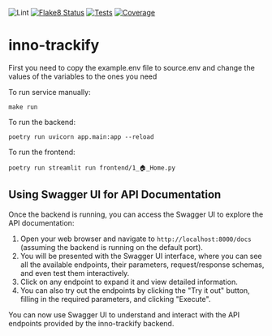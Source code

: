 ![Lint](https://github.com/Q-Tify/inno-trackify/actions/workflows/lint.yml/badge.svg?branch=main)
[![Flake8 Status](https://q-tify.github.io/inno-trackify/main/reports/badges/flake8.svg)](https://q-tify.github.io/inno-trackify/main/reports/flake8/index.html)
[![Tests](https://q-tify.github.io/inno-trackify/main/reports/badges/pytest.svg)](https://q-tify.github.io/inno-trackify/main/reports/pytest/pytestreport.html)
[![Coverage](https://q-tify.github.io/inno-trackify/main/reports/badges/coverage.svg)](https://q-tify.github.io/inno-trackify/main/reports/pytest/coverage/index.html)

# inno-trackify

First you need to copy the example.env file to source.env and change the values of the variables to the ones you need

To run service manually:
```
make run
```

To run the backend:
```
poetry run uvicorn app.main:app --reload
```

To run the frontend:
```
poetry run streamlit run frontend/1_🏠_Home.py
```

## Using Swagger UI for API Documentation

Once the backend is running, you can access the Swagger UI to explore the API documentation:

1. Open your web browser and navigate to `http://localhost:8000/docs` (assuming the backend is running on the default port).
2. You will be presented with the Swagger UI interface, where you can see all the available endpoints, their parameters, request/response schemas, and even test them interactively.
3. Click on any endpoint to expand it and view detailed information.
4. You can also try out the endpoints by clicking the "Try it out" button, filling in the required parameters, and clicking "Execute".

You can now use Swagger UI to understand and interact with the API endpoints provided by the inno-trackify backend.


